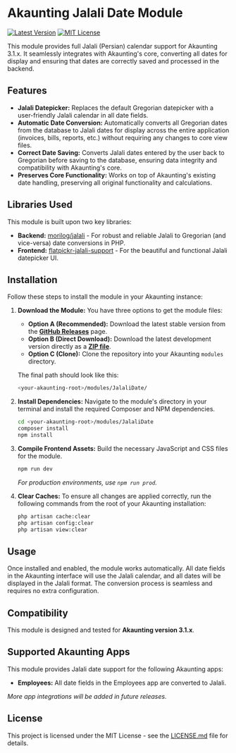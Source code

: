 # Akaunting Jalali Date Module

[![Latest Version](https://img.shields.io/badge/version-1.0.0-blue.svg)](https://akaunting.com/apps/jalali-date)
[![MIT License](https://img.shields.io/badge/license-MIT-green.svg)](LICENSE.md)

This module provides full Jalali (Persian) calendar support for Akaunting 3.1.x. It seamlessly integrates with Akaunting's core, converting all dates for display and ensuring that dates are correctly saved and processed in the backend.

## Features

- **Jalali Datepicker:** Replaces the default Gregorian datepicker with a user-friendly Jalali calendar in all date fields.
- **Automatic Date Conversion:** Automatically converts all Gregorian dates from the database to Jalali dates for display across the entire application (invoices, bills, reports, etc.) without requiring any changes to core view files.
- **Correct Date Saving:** Converts Jalali dates entered by the user back to Gregorian before saving to the database, ensuring data integrity and compatibility with Akaunting's core.
- **Preserves Core Functionality:** Works on top of Akaunting's existing date handling, preserving all original functionality and calculations.

## Libraries Used

This module is built upon two key libraries:

- **Backend:** [morilog/jalali](https://github.com/morilog/jalali) - For robust and reliable Jalali to Gregorian (and vice-versa) date conversions in PHP.
- **Frontend:** [flatpickr-jalali-support](https://www.npmjs.com/package/flatpickr-jalali-support) - For the beautiful and functional Jalali datepicker UI.

## Installation

Follow these steps to install the module in your Akaunting instance:

1.  **Download the Module:**
    You have three options to get the module files:

    - **Option A (Recommended):** Download the latest stable version from the [**GitHub Releases**](https://github.com/Abdipour/akaunting-jalali-date/releases) page.
    - **Option B (Direct Download):** Download the latest development version directly as a [**ZIP file**](https://github.com/Abdipour/akaunting-jalali-date/archive/refs/heads/main.zip).
    - **Option C (Clone):** Clone the repository into your Akaunting `modules` directory.

    The final path should look like this:

    ```bash
    <your-akaunting-root>/modules/JalaliDate/
    ```

2.  **Install Dependencies:**
    Navigate to the module's directory in your terminal and install the required Composer and NPM dependencies.

    ```bash
    cd <your-akaunting-root>/modules/JalaliDate
    composer install
    npm install
    ```

3.  **Compile Frontend Assets:**
    Build the necessary JavaScript and CSS files for the module.

    ```bash
    npm run dev
    ```

    _For production environments, use `npm run prod`._

4.  **Clear Caches:**
    To ensure all changes are applied correctly, run the following commands from the root of your Akaunting installation:
    ```bash
    php artisan cache:clear
    php artisan config:clear
    php artisan view:clear
    ```

## Usage

Once installed and enabled, the module works automatically. All date fields in the Akaunting interface will use the Jalali calendar, and all dates will be displayed in the Jalali format. The conversion process is seamless and requires no extra configuration.

## Compatibility

This module is designed and tested for **Akaunting version 3.1.x**.

## Supported Akaunting Apps

This module provides Jalali date support for the following Akaunting apps:

- **Employees:** All date fields in the Employees app are converted to Jalali.

_More app integrations will be added in future releases._

## License

This project is licensed under the MIT License - see the [LICENSE.md](LICENSE.md) file for details.

